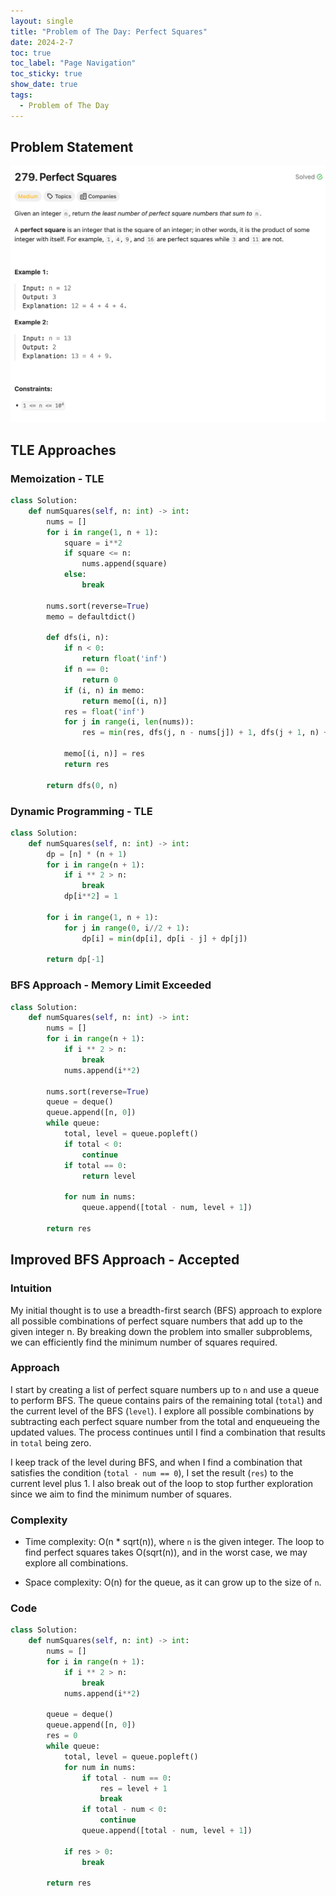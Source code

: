 ```yaml
---
layout: single
title: "Problem of The Day: Perfect Squares"
date: 2024-2-7
toc: true
toc_label: "Page Navigation"
toc_sticky: true
show_date: true
tags:
  - Problem of The Day
---
```


## Problem Statement

[![problem-279](/assets/images/2024-02-07_17-25-45-problem-279.png)](/assets/images/2024-02-07_17-25-45-problem-279.png)

## TLE Approaches

### Memoization - TLE

```python
class Solution:
    def numSquares(self, n: int) -> int:
        nums = []
        for i in range(1, n + 1):
            square = i**2
            if square <= n:
                nums.append(square)
            else:
                break
        
        nums.sort(reverse=True)
        memo = defaultdict()
        
        def dfs(i, n):
            if n < 0:
                return float('inf')
            if n == 0:
                return 0
            if (i, n) in memo:
                return memo[(i, n)]
            res = float('inf')
            for j in range(i, len(nums)):
                res = min(res, dfs(j, n - nums[j]) + 1, dfs(j + 1, n) + 1)
            
            memo[(i, n)] = res
            return res

        return dfs(0, n)
```

### Dynamic Programming - TLE

```python
class Solution:
    def numSquares(self, n: int) -> int:
        dp = [n] * (n + 1)
        for i in range(n + 1):
            if i ** 2 > n:
                break
            dp[i**2] = 1
        
        for i in range(1, n + 1):
            for j in range(0, i//2 + 1):
                dp[i] = min(dp[i], dp[i - j] + dp[j])
        
        return dp[-1]
```

### BFS Approach - Memory Limit Exceeded

```python
class Solution:
    def numSquares(self, n: int) -> int:
        nums = []
        for i in range(n + 1):
            if i ** 2 > n:
                break
            nums.append(i**2)

        nums.sort(reverse=True)
        queue = deque()
        queue.append([n, 0])
        while queue:
            total, level = queue.popleft()
            if total < 0:
                continue
            if total == 0:
                return level
            
            for num in nums:
                queue.append([total - num, level + 1])
        
        return res
```

## Improved BFS Approach - Accepted

### Intuition

My initial thought is to use a breadth-first search (BFS) approach to explore all possible combinations of perfect square numbers that add up to the given integer n. By breaking down the problem into smaller subproblems, we can efficiently find the minimum number of squares required.

### Approach

I start by creating a list of perfect square numbers up to `n` and use a queue to perform BFS. The queue contains pairs of the remaining total (`total`) and the current level of the BFS (`level`). I explore all possible combinations by subtracting each perfect square number from the total and enqueueing the updated values. The process continues until I find a combination that results in `total` being zero.

I keep track of the level during BFS, and when I find a combination that satisfies the condition (`total - num == 0`), I set the result (`res`) to the current level plus 1. I also break out of the loop to stop further exploration since we aim to find the minimum number of squares.

### Complexity

- Time complexity:
O(n * sqrt(n)), where `n` is the given integer. The loop to find perfect squares takes O(sqrt(n)), and in the worst case, we may explore all combinations.

- Space complexity:
O(n) for the queue, as it can grow up to the size of `n`.

### Code

```python
class Solution:
    def numSquares(self, n: int) -> int:
        nums = []
        for i in range(n + 1):
            if i ** 2 > n:
                break
            nums.append(i**2)

        queue = deque()
        queue.append([n, 0])
        res = 0
        while queue:
            total, level = queue.popleft()
            for num in nums:
                if total - num == 0:
                    res = level + 1
                    break
                if total - num < 0:
                    continue
                queue.append([total - num, level + 1])

            if res > 0:
                break

        return res


```
